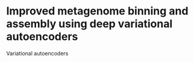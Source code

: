 # Improved metagenome binning and assembly using deep variational autoencoders
Variational autoencoders
